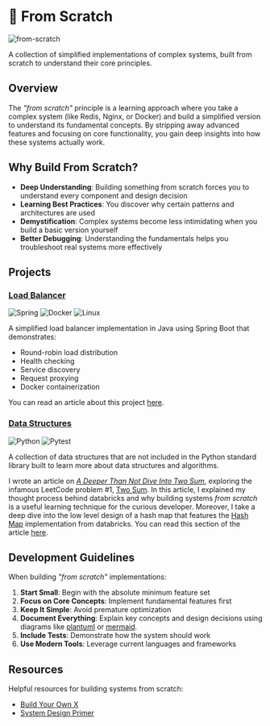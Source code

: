# 🌱 From Scratch

![from-scratch](https://socialify.git.ci/nicholasadamou/from-scratch/image?description=1&name=1&owner=1&pattern=Circuit+Board&theme=Light)

A collection of simplified implementations of complex systems, built from scratch to understand their core principles.

## Overview

The _"from scratch"_ principle is a learning approach where you take a complex system (like Redis, Nginx, or Docker) and build a simplified version to understand its fundamental concepts. By stripping away advanced features and focusing on core functionality, you gain deep insights into how these systems actually work.

## Why Build From Scratch?

- **Deep Understanding**: Building something from scratch forces you to understand every component and design decision
- **Learning Best Practices**: You discover why certain patterns and architectures are used
- **Demystification**: Complex systems become less intimidating when you build a basic version yourself
- **Better Debugging**: Understanding the fundamentals helps you troubleshoot real systems more effectively

## Projects

### [Load Balancer](https://github.com/nicholasadamou/spring-boot-load-balancer-demo)

![Spring](https://img.shields.io/badge/-Spring-6DB33F?style=flat-square&logo=spring&logoColor=white)
![Docker](https://img.shields.io/badge/-Docker-2496ED?style=flat-square&logo=Docker&logoColor=white)
![Linux](https://img.shields.io/badge/-Linux-FCC624?style=flat-square&logo=linux&logoColor=black)

A simplified load balancer implementation in Java using Spring Boot that demonstrates:

- Round-robin load distribution
- Health checking
- Service discovery
- Request proxying
- Docker containerization

You can read an article about this project [here](https://www.nicholasadamou.com/notes/building-a-simple-load-balancer-with-spring-boot).

### [Data Structures](https://github.com/nicholasadamou/databricks)

![Python](https://img.shields.io/badge/-Python-3776AB?style=flat-square&logo=python&logoColor=white)
![Pytest](https://img.shields.io/badge/-Pytest-0A9EDC?style=flat-square&logo=pytest&logoColor=white)

A collection of data structures that are not included in the Python standard library built to learn more about data structures and algorithms.

I wrote an article on [_A Deeper Than Not Dive Into Two Sum_](https://www.nicholasadamou.com/notes/a-deeper-than-not-dive-into-two-sum), exploring the infamous LeetCode problem #1, [Two Sum](https://leetcode.com/problems/two-sum). In this article, I explained my thought process behind databricks and why building systems _from scratch_ is a useful learning technique for the curious developer. Moreover, I take a deep dive into the low level design of a hash map that features the [Hash Map](https://github.com/nicholasadamou/databricks/tree/master/HashMap) implementation from databricks. You can read this section of the article [here](https://www.nicholasadamou.com/notes/a-deeper-than-not-dive-into-two-sum#before-we-begin).

## Development Guidelines

When building _"from scratch"_ implementations:

1. **Start Small**: Begin with the absolute minimum feature set
2. **Focus on Core Concepts**: Implement fundamental features first
3. **Keep It Simple**: Avoid premature optimization
4. **Document Everything**: Explain key concepts and design decisions using diagrams like [plantuml](https://plantuml.com) or [mermaid](https://mermaid.js.org).
5. **Include Tests**: Demonstrate how the system should work
6. **Use Modern Tools**: Leverage current languages and frameworks

## Resources

Helpful resources for building systems from scratch:

- [Build Your Own X](https://github.com/danistefanovic/build-your-own-x)
- [System Design Primer](https://github.com/donnemartin/system-design-primer)
